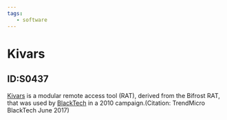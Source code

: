 ```yaml
---
tags:
   - software
---
```

# Kivars
## ID:S0437
[Kivars](/mitre/software/S0437) is a modular remote access tool (RAT), derived from the Bifrost RAT, that was used by [BlackTech](/mitre/groups/G0098) in a 2010 campaign.(Citation: TrendMicro BlackTech June 2017)
